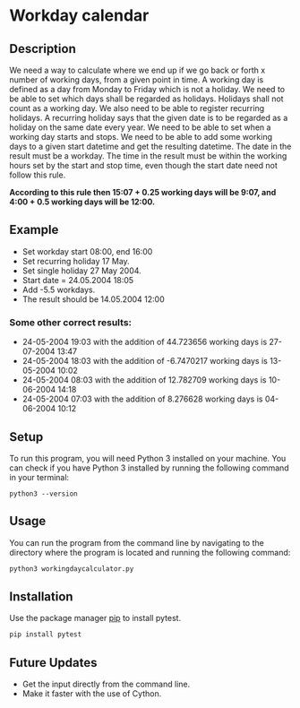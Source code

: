 # Workday calendar

## Description
We need a way to calculate where we end up if we go back or forth x number of working days, from a given point in time. A working day is defined as a day from Monday to Friday which is not a holiday. We need to be able to set which days shall be regarded as holidays. Holidays shall not count as a working day. We also need to be able to register recurring holidays. A recurring holiday says that the given date is to be regarded as a holiday on the same date every year. We need to be able to set when a working day starts and stops. We need to be able to add some working days to a given start datetime and get the resulting datetime. The date in the result must be a workday. The time in the result must be within the working hours set by the start and stop time, even though the start date need not follow this rule.

**According to this rule then 15:07 + 0.25 working days will be 9:07, and 4:00 + 0.5 working days will be 12:00.**

## Example
- Set workday start 08:00, end 16:00
- Set recurring holiday 17 May.
- Set single holiday 27 May 2004.
- Start date = 24.05.2004 18:05
- Add -5.5 workdays.
- The result should be 14.05.2004 12:00

### Some other correct results:
* 24-05-2004 19:03 with the addition of 44.723656 working days is 27-07-2004 13:47
* 24-05-2004 18:03 with the addition of -6.7470217 working days is 13-05-2004 10:02
* 24-05-2004 08:03 with the addition of 12.782709 working days is 10-06-2004 14:18
* 24-05-2004 07:03 with the addition of 8.276628 working days is 04-06-2004 10:12 

## Setup
To run this program, you will need Python 3 installed on your machine. You can check if you have Python 3 installed by running the following command in your terminal:
```
python3 --version
```


## Usage

You can run the program from the command line by navigating to the directory where the program is located and running the following command:

```python
python3 workingdaycalculator.py
```

## Installation

Use the package manager [pip](https://pip.pypa.io/en/stable/) to install pytest.

```bash
pip install pytest
```


## Future Updates
* Get the input directly from the command line.
* Make it faster with the use of Cython.

